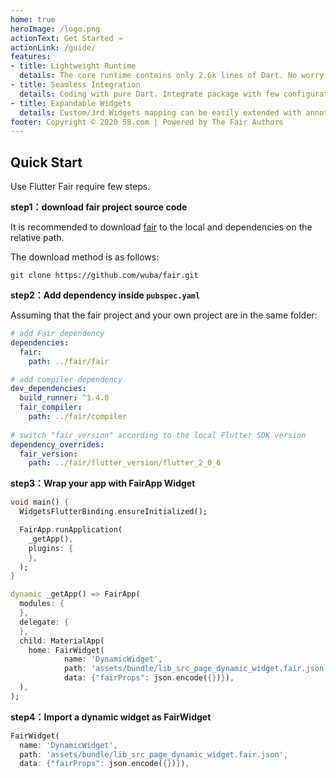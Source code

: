 ```yaml
---
home: true
heroImage: /logo.png
actionText: Get Started →
actionLink: /guide/
features:
- title: Lightweight Runtime
  details: The core runtime contains only 2.6k lines of Dart. No worry about size.
- title: Seamless Integration
  details: Coding with pure Dart. Integrate package with few configuration.
- title: Expandable Widgets
  details: Custom/3rd Widgets mapping can be easily extended with annotation.
footer: Copyright © 2020 58.com | Powered by The Fair Authors
---
```

## Quick Start
Use Flutter Fair require few steps. 

**step1：download fair project source code**

It is recommended to download [fair](https://github.com/wuba/fair) to the local and dependencies on the relative path. 

The download method is as follows:

```
git clone https://github.com/wuba/fair.git
```

**step2：Add dependency inside `pubspec.yaml`**

Assuming that the fair project and your own project are in the same folder:

```yaml
# add Fair dependency
dependencies:
  fair:
    path: ../fair/fair

# add compiler dependency
dev_dependencies:
  build_runner: ^1.4.0
  fair_compiler:
    path: ../fair/compiler
 
# switch "fair_version" according to the local Flutter SDK version
dependency_overrides:
  fair_version:
    path: ../fair/flutter_version/flutter_2_0_6
```

**step3：Wrap your app with FairApp Widget**

```dart
void main() {
  WidgetsFlutterBinding.ensureInitialized();

  FairApp.runApplication(
    _getApp(),
    plugins: {
    },
  );
}

dynamic _getApp() => FairApp(
  modules: {
  },
  delegate: {
  },
  child: MaterialApp(
    home: FairWidget(
            name: 'DynamicWidget',
            path: 'assets/bundle/lib_src_page_dynamic_widget.fair.json',
            data: {"fairProps": json.encode({})}),
  ),
);
```

**step4：Import a dynamic widget as FairWidget**

```dart
FairWidget(
  name: 'DynamicWidget',
  path: 'assets/bundle/lib_src_page_dynamic_widget.fair.json',
  data: {"fairProps": json.encode({})}),
```
